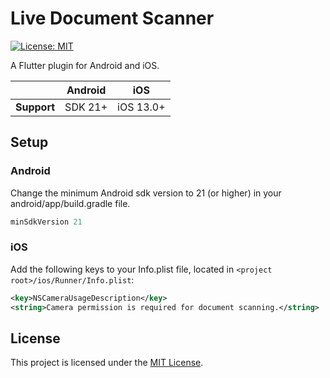 # Live Document Scanner
<p>
<a href="https://opensource.org/licenses/MIT"><img src="https://img.shields.io/badge/license-MIT-purple.svg" alt="License: MIT"></a>
</p>
A Flutter plugin for Android and iOS.

|                | Android | iOS       |
|----------------|---------|-----------|
| **Support**    | SDK 21+ | iOS 13.0+ |

## Setup

### Android
Change the minimum Android sdk version to 21 (or higher) in your android/app/build.gradle file.

```groovy
minSdkVersion 21
```

### iOS

Add the following keys to your Info.plist file, located in `<project root>/ios/Runner/Info.plist`:

```xml
<key>NSCameraUsageDescription</key>
<string>Camera permission is required for document scanning.</string>
```

## License 

This project is licensed under the [MIT License](LICENSE).